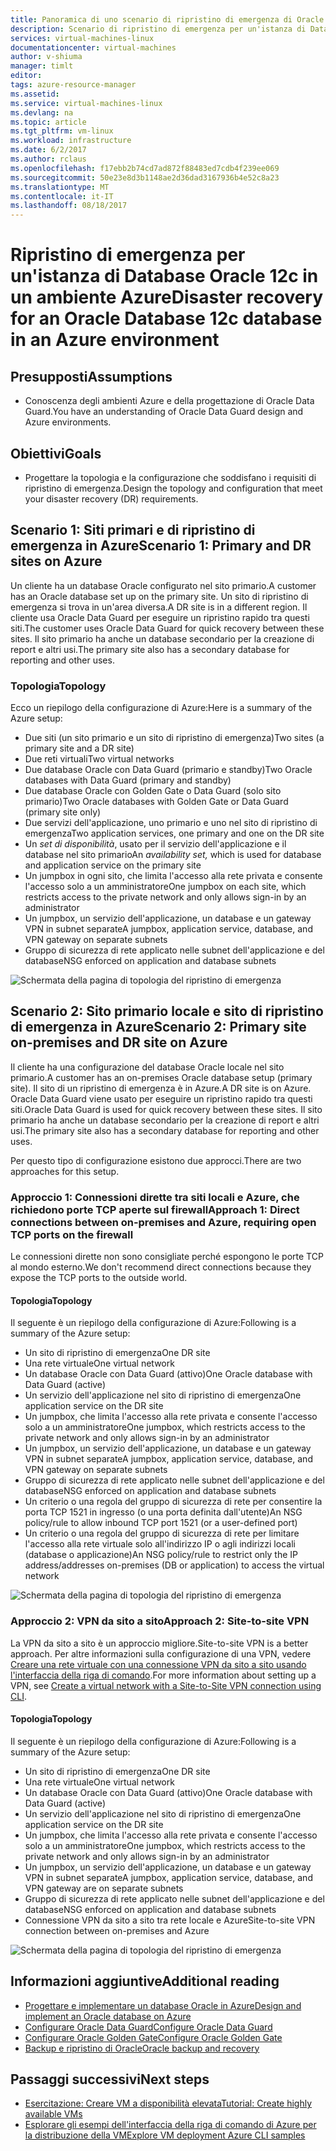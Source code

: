 ```yaml
---
title: Panoramica di uno scenario di ripristino di emergenza di Oracle nell'ambiente Azure | Microsoft Docs
description: Scenario di ripristino di emergenza per un'istanza di Database Oracle 12c nell'ambiente Azure
services: virtual-machines-linux
documentationcenter: virtual-machines
author: v-shiuma
manager: timlt
editor: 
tags: azure-resource-manager
ms.assetid: 
ms.service: virtual-machines-linux
ms.devlang: na
ms.topic: article
ms.tgt_pltfrm: vm-linux
ms.workload: infrastructure
ms.date: 6/2/2017
ms.author: rclaus
ms.openlocfilehash: f17ebb2b74cd7ad872f88483ed7cdb4f239ee069
ms.sourcegitcommit: 50e23e8d3b1148ae2d36dad3167936b4e52c8a23
ms.translationtype: MT
ms.contentlocale: it-IT
ms.lasthandoff: 08/18/2017
---
```

# <a name="disaster-recovery-for-an-oracle-database-12c-database-in-an-azure-environment"></a><span data-ttu-id="53a9c-103">Ripristino di emergenza per un'istanza di Database Oracle 12c in un ambiente Azure</span><span class="sxs-lookup"><span data-stu-id="53a9c-103">Disaster recovery for an Oracle Database 12c database in an Azure environment</span></span>

## <a name="assumptions"></a><span data-ttu-id="53a9c-104">Presupposti</span><span class="sxs-lookup"><span data-stu-id="53a9c-104">Assumptions</span></span>

- <span data-ttu-id="53a9c-105">Conoscenza degli ambienti Azure e della progettazione di Oracle Data Guard.</span><span class="sxs-lookup"><span data-stu-id="53a9c-105">You have an understanding of Oracle Data Guard design and Azure environments.</span></span>


## <a name="goals"></a><span data-ttu-id="53a9c-106">Obiettivi</span><span class="sxs-lookup"><span data-stu-id="53a9c-106">Goals</span></span>
- <span data-ttu-id="53a9c-107">Progettare la topologia e la configurazione che soddisfano i requisiti di ripristino di emergenza.</span><span class="sxs-lookup"><span data-stu-id="53a9c-107">Design the topology and configuration that meet your disaster recovery (DR) requirements.</span></span>

## <a name="scenario-1-primary-and-dr-sites-on-azure"></a><span data-ttu-id="53a9c-108">Scenario 1: Siti primari e di ripristino di emergenza in Azure</span><span class="sxs-lookup"><span data-stu-id="53a9c-108">Scenario 1: Primary and DR sites on Azure</span></span>

<span data-ttu-id="53a9c-109">Un cliente ha un database Oracle configurato nel sito primario.</span><span class="sxs-lookup"><span data-stu-id="53a9c-109">A customer has an Oracle database set up on the primary site.</span></span> <span data-ttu-id="53a9c-110">Un sito di ripristino di emergenza si trova in un'area diversa.</span><span class="sxs-lookup"><span data-stu-id="53a9c-110">A DR site is in a different region.</span></span> <span data-ttu-id="53a9c-111">Il cliente usa Oracle Data Guard per eseguire un ripristino rapido tra questi siti.</span><span class="sxs-lookup"><span data-stu-id="53a9c-111">The customer uses Oracle Data Guard for quick recovery between these sites.</span></span> <span data-ttu-id="53a9c-112">Il sito primario ha anche un database secondario per la creazione di report e altri usi.</span><span class="sxs-lookup"><span data-stu-id="53a9c-112">The primary site also has a secondary database for reporting and other uses.</span></span> 

### <a name="topology"></a><span data-ttu-id="53a9c-113">Topologia</span><span class="sxs-lookup"><span data-stu-id="53a9c-113">Topology</span></span>

<span data-ttu-id="53a9c-114">Ecco un riepilogo della configurazione di Azure:</span><span class="sxs-lookup"><span data-stu-id="53a9c-114">Here is a summary of the Azure setup:</span></span>

- <span data-ttu-id="53a9c-115">Due siti (un sito primario e un sito di ripristino di emergenza)</span><span class="sxs-lookup"><span data-stu-id="53a9c-115">Two sites (a primary site and a DR site)</span></span>
- <span data-ttu-id="53a9c-116">Due reti virtuali</span><span class="sxs-lookup"><span data-stu-id="53a9c-116">Two virtual networks</span></span>
- <span data-ttu-id="53a9c-117">Due database Oracle con Data Guard (primario e standby)</span><span class="sxs-lookup"><span data-stu-id="53a9c-117">Two Oracle databases with Data Guard (primary and standby)</span></span>
- <span data-ttu-id="53a9c-118">Due database Oracle con Golden Gate o Data Guard (solo sito primario)</span><span class="sxs-lookup"><span data-stu-id="53a9c-118">Two Oracle databases with Golden Gate or Data Guard (primary site only)</span></span>
- <span data-ttu-id="53a9c-119">Due servizi dell'applicazione, uno primario e uno nel sito di ripristino di emergenza</span><span class="sxs-lookup"><span data-stu-id="53a9c-119">Two application services, one primary and one on the DR site</span></span>
- <span data-ttu-id="53a9c-120">Un *set di disponibilità*, usato per il servizio dell'applicazione e il database nel sito primario</span><span class="sxs-lookup"><span data-stu-id="53a9c-120">An *availability set,* which is used for database and application service on the primary site</span></span>
- <span data-ttu-id="53a9c-121">Un jumpbox in ogni sito, che limita l'accesso alla rete privata e consente l'accesso solo a un amministratore</span><span class="sxs-lookup"><span data-stu-id="53a9c-121">One jumpbox on each site, which restricts access to the private network and only allows sign-in by an administrator</span></span>
- <span data-ttu-id="53a9c-122">Un jumpbox, un servizio dell'applicazione, un database e un gateway VPN in subnet separate</span><span class="sxs-lookup"><span data-stu-id="53a9c-122">A jumpbox, application service, database, and VPN gateway on separate subnets</span></span>
- <span data-ttu-id="53a9c-123">Gruppo di sicurezza di rete applicato nelle subnet dell'applicazione e del database</span><span class="sxs-lookup"><span data-stu-id="53a9c-123">NSG enforced on application and database subnets</span></span>

![Schermata della pagina di topologia del ripristino di emergenza](./media/oracle-disaster-recovery/oracle_topology_01.png)

## <a name="scenario-2-primary-site-on-premises-and-dr-site-on-azure"></a><span data-ttu-id="53a9c-125">Scenario 2: Sito primario locale e sito di ripristino di emergenza in Azure</span><span class="sxs-lookup"><span data-stu-id="53a9c-125">Scenario 2: Primary site on-premises and DR site on Azure</span></span>

<span data-ttu-id="53a9c-126">Il cliente ha una configurazione del database Oracle locale nel sito primario.</span><span class="sxs-lookup"><span data-stu-id="53a9c-126">A customer has an on-premises Oracle database setup (primary site).</span></span> <span data-ttu-id="53a9c-127">Il sito di un ripristino di emergenza è in Azure.</span><span class="sxs-lookup"><span data-stu-id="53a9c-127">A DR site is on Azure.</span></span> <span data-ttu-id="53a9c-128">Oracle Data Guard viene usato per eseguire un ripristino rapido tra questi siti.</span><span class="sxs-lookup"><span data-stu-id="53a9c-128">Oracle Data Guard is used for quick recovery between these sites.</span></span> <span data-ttu-id="53a9c-129">Il sito primario ha anche un database secondario per la creazione di report e altri usi.</span><span class="sxs-lookup"><span data-stu-id="53a9c-129">The primary site also has a secondary database for reporting and other uses.</span></span> 

<span data-ttu-id="53a9c-130">Per questo tipo di configurazione esistono due approcci.</span><span class="sxs-lookup"><span data-stu-id="53a9c-130">There are two approaches for this setup.</span></span>

### <a name="approach-1-direct-connections-between-on-premises-and-azure-requiring-open-tcp-ports-on-the-firewall"></a><span data-ttu-id="53a9c-131">Approccio 1: Connessioni dirette tra siti locali e Azure, che richiedono porte TCP aperte sul firewall</span><span class="sxs-lookup"><span data-stu-id="53a9c-131">Approach 1: Direct connections between on-premises and Azure, requiring open TCP ports on the firewall</span></span> 

<span data-ttu-id="53a9c-132">Le connessioni dirette non sono consigliate perché espongono le porte TCP al mondo esterno.</span><span class="sxs-lookup"><span data-stu-id="53a9c-132">We don't recommend direct connections because they expose the TCP ports to the outside world.</span></span>

#### <a name="topology"></a><span data-ttu-id="53a9c-133">Topologia</span><span class="sxs-lookup"><span data-stu-id="53a9c-133">Topology</span></span>

<span data-ttu-id="53a9c-134">Il seguente è un riepilogo della configurazione di Azure:</span><span class="sxs-lookup"><span data-stu-id="53a9c-134">Following is a summary of the Azure setup:</span></span>

- <span data-ttu-id="53a9c-135">Un sito di ripristino di emergenza</span><span class="sxs-lookup"><span data-stu-id="53a9c-135">One DR site</span></span> 
- <span data-ttu-id="53a9c-136">Una rete virtuale</span><span class="sxs-lookup"><span data-stu-id="53a9c-136">One virtual network</span></span>
- <span data-ttu-id="53a9c-137">Un database Oracle con Data Guard (attivo)</span><span class="sxs-lookup"><span data-stu-id="53a9c-137">One Oracle database with Data Guard (active)</span></span>
- <span data-ttu-id="53a9c-138">Un servizio dell'applicazione nel sito di ripristino di emergenza</span><span class="sxs-lookup"><span data-stu-id="53a9c-138">One application service on the DR site</span></span>
- <span data-ttu-id="53a9c-139">Un jumpbox, che limita l'accesso alla rete privata e consente l'accesso solo a un amministratore</span><span class="sxs-lookup"><span data-stu-id="53a9c-139">One jumpbox, which restricts access to the private network and only allows sign-in by an administrator</span></span>
- <span data-ttu-id="53a9c-140">Un jumpbox, un servizio dell'applicazione, un database e un gateway VPN in subnet separate</span><span class="sxs-lookup"><span data-stu-id="53a9c-140">A jumpbox, application service, database, and VPN gateway on separate subnets</span></span>
- <span data-ttu-id="53a9c-141">Gruppo di sicurezza di rete applicato nelle subnet dell'applicazione e del database</span><span class="sxs-lookup"><span data-stu-id="53a9c-141">NSG enforced on application and database subnets</span></span>
- <span data-ttu-id="53a9c-142">Un criterio o una regola del gruppo di sicurezza di rete per consentire la porta TCP 1521 in ingresso (o una porta definita dall'utente)</span><span class="sxs-lookup"><span data-stu-id="53a9c-142">An NSG policy/rule to allow inbound TCP port 1521 (or a user-defined port)</span></span>
- <span data-ttu-id="53a9c-143">Un criterio o una regola del gruppo di sicurezza di rete per limitare l'accesso alla rete virtuale solo all'indirizzo IP o agli indirizzi locali (database o applicazione)</span><span class="sxs-lookup"><span data-stu-id="53a9c-143">An NSG policy/rule to restrict only the IP address/addresses on-premises (DB or application) to access the virtual network</span></span>

![Schermata della pagina di topologia del ripristino di emergenza](./media/oracle-disaster-recovery/oracle_topology_02.png)

### <a name="approach-2-site-to-site-vpn"></a><span data-ttu-id="53a9c-145">Approccio 2: VPN da sito a sito</span><span class="sxs-lookup"><span data-stu-id="53a9c-145">Approach 2: Site-to-site VPN</span></span>
<span data-ttu-id="53a9c-146">La VPN da sito a sito è un approccio migliore.</span><span class="sxs-lookup"><span data-stu-id="53a9c-146">Site-to-site VPN is a better approach.</span></span> <span data-ttu-id="53a9c-147">Per altre informazioni sulla configurazione di una VPN, vedere [Creare una rete virtuale con una connessione VPN da sito a sito usando l'interfaccia della riga di comando](https://docs.microsoft.com/en-us/azure/vpn-gateway/vpn-gateway-howto-site-to-site-resource-manager-cli).</span><span class="sxs-lookup"><span data-stu-id="53a9c-147">For more information about setting up a VPN, see [Create a virtual network with a Site-to-Site VPN connection using CLI](https://docs.microsoft.com/en-us/azure/vpn-gateway/vpn-gateway-howto-site-to-site-resource-manager-cli).</span></span>

#### <a name="topology"></a><span data-ttu-id="53a9c-148">Topologia</span><span class="sxs-lookup"><span data-stu-id="53a9c-148">Topology</span></span>

<span data-ttu-id="53a9c-149">Il seguente è un riepilogo della configurazione di Azure:</span><span class="sxs-lookup"><span data-stu-id="53a9c-149">Following is a summary of the Azure setup:</span></span>

- <span data-ttu-id="53a9c-150">Un sito di ripristino di emergenza</span><span class="sxs-lookup"><span data-stu-id="53a9c-150">One DR site</span></span> 
- <span data-ttu-id="53a9c-151">Una rete virtuale</span><span class="sxs-lookup"><span data-stu-id="53a9c-151">One virtual network</span></span> 
- <span data-ttu-id="53a9c-152">Un database Oracle con Data Guard (attivo)</span><span class="sxs-lookup"><span data-stu-id="53a9c-152">One Oracle database with Data Guard (active)</span></span>
- <span data-ttu-id="53a9c-153">Un servizio dell'applicazione nel sito di ripristino di emergenza</span><span class="sxs-lookup"><span data-stu-id="53a9c-153">One application service on the DR site</span></span>
- <span data-ttu-id="53a9c-154">Un jumpbox, che limita l'accesso alla rete privata e consente l'accesso solo a un amministratore</span><span class="sxs-lookup"><span data-stu-id="53a9c-154">One jumpbox, which restricts access to the private network and only allows sign-in by an administrator</span></span>
- <span data-ttu-id="53a9c-155">Un jumpbox, un servizio dell'applicazione, un database e un gateway VPN in subnet separate</span><span class="sxs-lookup"><span data-stu-id="53a9c-155">A jumpbox, application service, database, and VPN gateway are on separate subnets</span></span>
- <span data-ttu-id="53a9c-156">Gruppo di sicurezza di rete applicato nelle subnet dell'applicazione e del database</span><span class="sxs-lookup"><span data-stu-id="53a9c-156">NSG enforced on application and database subnets</span></span>
- <span data-ttu-id="53a9c-157">Connessione VPN da sito a sito tra rete locale e Azure</span><span class="sxs-lookup"><span data-stu-id="53a9c-157">Site-to-site VPN connection between on-premises and Azure</span></span>

![Schermata della pagina di topologia del ripristino di emergenza](./media/oracle-disaster-recovery/oracle_topology_03.png)

## <a name="additional-reading"></a><span data-ttu-id="53a9c-159">Informazioni aggiuntive</span><span class="sxs-lookup"><span data-stu-id="53a9c-159">Additional reading</span></span>

- [<span data-ttu-id="53a9c-160">Progettare e implementare un database Oracle in Azure</span><span class="sxs-lookup"><span data-stu-id="53a9c-160">Design and implement an Oracle database on Azure</span></span>](oracle-design.md)
- [<span data-ttu-id="53a9c-161">Configurare Oracle Data Guard</span><span class="sxs-lookup"><span data-stu-id="53a9c-161">Configure Oracle Data Guard</span></span>](configure-oracle-dataguard.md)
- [<span data-ttu-id="53a9c-162">Configurare Oracle Golden Gate</span><span class="sxs-lookup"><span data-stu-id="53a9c-162">Configure Oracle Golden Gate</span></span>](configure-oracle-golden-gate.md)
- [<span data-ttu-id="53a9c-163">Backup e ripristino di Oracle</span><span class="sxs-lookup"><span data-stu-id="53a9c-163">Oracle backup and recovery</span></span>](oracle-backup-recovery.md)


## <a name="next-steps"></a><span data-ttu-id="53a9c-164">Passaggi successivi</span><span class="sxs-lookup"><span data-stu-id="53a9c-164">Next steps</span></span>

- [<span data-ttu-id="53a9c-165">Esercitazione: Creare VM a disponibilità elevata</span><span class="sxs-lookup"><span data-stu-id="53a9c-165">Tutorial: Create highly available VMs</span></span>](../../linux/create-cli-complete.md)
- [<span data-ttu-id="53a9c-166">Esplorare gli esempi dell'interfaccia della riga di comando di Azure per la distribuzione della VM</span><span class="sxs-lookup"><span data-stu-id="53a9c-166">Explore VM deployment Azure CLI samples</span></span>](../../linux/cli-samples.md)

